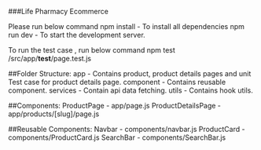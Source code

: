 ###Life Pharmacy Ecommerce

Please run below command
npm install - To install all dependencies
npm run dev - To start the development server.

To run the test case , run below command
npm test /src/app/**test**/page.test.js

##Folder Structure:
app - Contains product, product details pages and unit Test case for product details page.
component - Contains reusable component.
services - Contain api data fetching.
utils - Contains hook utils.

##Components:
ProductPage - app/page.js
ProductDetailsPage - app/products/[slug]/page.js

##Reusable Components:
Navbar - components/navbar.js
ProductCard - components/ProductCard.js
SearchBar - components/SearchBar.js
